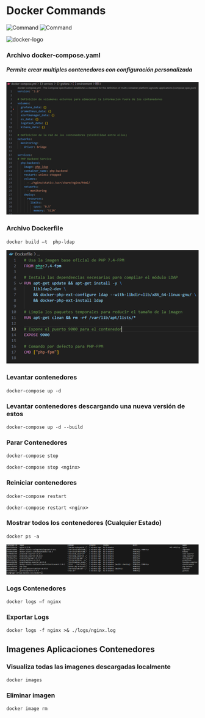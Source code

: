 # Docker Commands

![Command](https://img.shields.io/badge/Tools-Docker-blue)  ![Command](https://img.shields.io/badge/docker_compose-blue) 

<img src="https://encrypted-tbn0.gstatic.com/images?q=tbn:ANd9GcRCAJH4R87uV3Rvncs3L3urjeNESAfJGTMTrA&s" height="120px" alt="docker-logo">

### Archivo docker-compose.yaml
##### Permite crear multiples contenedores con configuración personalizada

<img src="docker-compose.png">

### Archivo Dockerfile

```
docker build –t  php-ldap
```

<img src="docker-build.png">

### Levantar contenedores

```
docker-compose up -d
```

### Levantar contenedores descargando una nueva versión de estos

```
docker-compose up -d --build
```

### Parar Contenedores

```
docker-compose stop 
```

```
docker-compose stop <nginx>
```

### Reiniciar contenedores

```
docker-compose restart 
```

```
docker-compose restart <nginx>
```

### Mostrar todos los contenedores (Cualquier Estado)

```
docker ps -a
```
<img src="docker-ps.png">

### Logs Contenedores

```
docker logs –f nginx
```

### Exportar Logs 

```
docker logs -f nginx >& ./logs/nginx.log
```

## Imagenes Aplicaciones Contenedores

### Visualiza todas las imagenes descargadas localmente

```
docker images
```

### Eliminar imagen
```
docker image rm 
```
